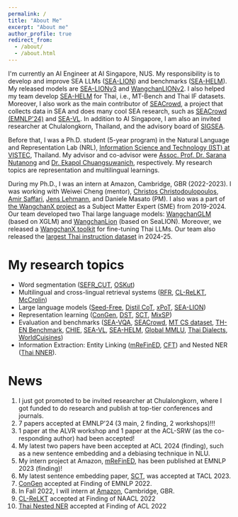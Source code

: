 ```yaml
---
permalink: /
title: "About Me"
excerpt: "About me"
author_profile: true
redirect_from: 
  - /about/
  - /about.html
---
```


I'm currently an AI Engineer at AI Singapore, NUS. My responsibility is to develop and improve SEA LLMs ([SEA-LION](https://arxiv.org/pdf/2504.05747)) and benchmarks ([SEA-HELM](https://arxiv.org/pdf/2502.14301)). My released models are [SEA-LIONv3](https://huggingface.co/aisingapore/gemma2-9b-cpt-sea-lionv3-base) and [WangchanLIONv2](https://huggingface.co/aisingapore/Gemma2-9b-WangchanLIONv2-instruct). I also helped my team develop [SEA-HELM](https://leaderboard.sea-lion.ai/) for Thai, i.e., MT-Bench and Thai IF datasets. Moreover, I also work as the main contributor of [SEACrowd](https://seacrowd.github.io/seacrowd-catalogue/), a project that collects data in SEA and does many cool SEA research, such as [SEACrowd (EMNLP'24)](https://aclanthology.org/2024.emnlp-main.296/) and [SEA-VL](https://arxiv.org/abs/2503.07920). In addition to AI Singapore, I am also an invited researcher at Chulalongkorn, Thailand, and the advisory board of [SIGSEA](https://www.sigsea.org/).

Before that, I was a Ph.D. student (5-year program) in the Natural Language and Representation Lab (NRL), [Information Science and Technology (IST) at VISTEC](https://vistec.ist/), Thailand.
My advisor and co-advisor were [Assoc. Prof. Dr. Sarana Nutanong](https://scholar.google.com/citations?user=fEPAC_AAAAAJ&hl=th) and [Dr. Ekapol Chuangsuwanich](https://scholar.google.com/citations?user=ST-jPeYAAAAJ&hl=th), respectively. My research topics are representation and multilingual learnings.  

During my Ph.D., I was an intern at Amazon, Cambridge, GBR (2022-2023). I was working with Weiwei Cheng (mentor), [Christos Christodoulopoulos](https://scholar.google.com/citations?user=oZORQtwAAAAJ&hl=en), [Amir Saffari](https://scholar.google.co.uk/citations?user=QJX4mnQAAAAJ&hl=en), [Jens Lehmann](https://scholar.google.com/citations?user=sEaQ5rgAAAAJ&hl=th&oi=ao), and Daniele Masato (PM). I also was a part of [the WangchanX project](https://www.wangchan.ai/home) as a Subject Matter Expert (SME) from 2019-2024. Our team developed two Thai large language models: [WangchanGLM](https://github.com/PyThaiNLP/WangChanGLM) (based on XGLM) and [WangchanLion](https://huggingface.co/airesearch/WangchanLion7B) (based on SeaLION). Moreover, we released a [WangchanX toolkit](https://github.com/vistec-AI/WangchanX) for fine-tuning Thai LLMs. Our team also released the [largest Thai instruction dataset](https://huggingface.co/datasets/airesearch/WangchanThaiInstruct) in 2024-25.  

My research topics
======
- Word segmentation ([SEFR_CUT](https://www.aclweb.org/anthology/2020.emnlp-main.315/), [OSKut](https://aclanthology.org/2021.findings-acl.86.pdf))
- Multilingual and cross-lingual retrieval systems ([RFR](https://aclanthology.org/2021.findings-emnlp.80/), [CL-ReLKT](https://openreview.net/forum?id=y42xxJ_xx8), [McCrolin](https://aclanthology.org/2024.findings-emnlp.157.pdf))
- Large language models ([Seed-Free](https://arxiv.org/pdf/2411.15484), [Distil CoT](https://aclanthology.org/2024.emnlp-main.442.pdf), [xPoT](https://arxiv.org/pdf/2502.17956?), [SEA-LION](https://arxiv.org/pdf/2504.05747))
- Representation learning ([ConGen](https://aclanthology.org/2022.findings-emnlp.483/), [DST](https://aclanthology.org/2023.acl-short.95.pdf), [SCT](https://direct.mit.edu/tacl/article/doi/10.1162/tacl_a_00620/118714/An-Efficient-Self-Supervised-Cross-View-Training), [MixSP](https://aclanthology.org/2024.findings-acl.668.pdf))
- Evaluation and benchmarks ([SEA-VQA](https://aclanthology.org/2024.alvr-1.15.pdf), [SEACrowd](https://aclanthology.org/2024.emnlp-main.296.pdf), [MT CS dataset](https://aclanthology.org/2024.findings-emnlp.351.pdf), [TH-EN Benchmark](https://arxiv.org/pdf/2410.17145), [CHIE](https://aclanthology.org/2024.genbench-1.10.pdf), [SEA-VL](https://arxiv.org/pdf/2503.07920), [SEA-HELM](https://arxiv.org/pdf/2502.14301), [Global MMLU](https://arxiv.org/pdf/2412.03304), [Thai Dialects](https://arxiv.org/pdf/2504.05898), [WorldCuisines](https://arxiv.org/pdf/2410.12705))
- Information Extraction: Entity Linking ([mReFinED](https://aclanthology.org/2023.findings-emnlp.1007/), [CFT](https://aclanthology.org/2024.emnlp-main.855.pdf)) and Nested NER ([Thai NNER](https://aclanthology.org/2022.findings-acl.116/)).

News
======
1. I just got promoted to be invited researcher at Chulalongkorn, where I got funded to do research and publish at top-tier conferences and journals.  
2. 7 papers accepted at EMNLP'24 (3 main, 2 finding, 2 workshops)!!! 
3. 1 paper at the ALVR workshop and 1 paper at the ACL-SRW (as the co-responding author) had been accepted! 
4. My latest two papers have been accepted at ACL 2024 (finding), such as a new sentence embedding and a debiasing technique in NLU.
5. My intern project at Amazon, [mReFinED](https://aclanthology.org/2023.findings-emnlp.1007/), has been published at EMNLP 2023 (finding)! 
6. My latest sentence embedding paper, [SCT](https://github.com/mrpeerat/SCT), was accepted at TACL 2023. 
7. [ConGen](https://github.com/KornWtp/ConGen) accepted at Finding of EMNLP 2022.
8. In Fall 2022, I will intern at [Amazon](https://www.amazon.jobs/en/landing_pages/cambridge?base_query=&loc_query=&job_count=10&result_limit=10&sort=relevant&location%5B%5D=cambridge-uk&cache), Cambridge, GBR.
9. [CL-ReLKT](https://openreview.net/pdf?id=SGfeUGXMBZc) accepted at Finding of NAACL 2022
10. [Thai Nested NER](https://aclanthology.org/2022.findings-acl.116/) accepted at Finding of ACL 2022
